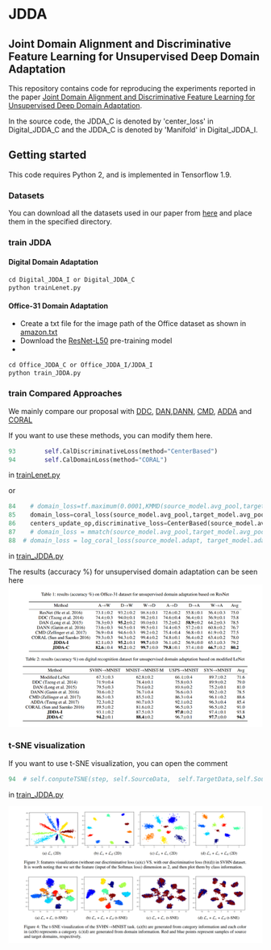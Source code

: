 # JDDA
## Joint Domain Alignment and Discriminative Feature Learning for Unsupervised Deep Domain Adaptation

This repository contains code for reproducing the experiments reported in the paper [Joint Domain Alignment and Discriminative Feature Learning for Unsupervised Deep Domain Adaptation](https://arxiv.org/abs/1808.09347).

In the source code, the JDDA_C is denoted by 'center_loss' in Digital_JDDA_C and the  JDDA_C is denoted by 'Manifold' in Digital_JDDA_I.

## Getting started
This code requires Python 2, and is implemented in Tensorflow 1.9.

### Datasets
You can download all the datasets used in our paper from [here](https://pan.baidu.com/s/1IMUVnpM8Ve6XX37rtv2zJQ) and place them in the specified directory.

### train JDDA
#### Digital Domain Adaptation

```
cd Digital_JDDA_I or Digital_JDDA_C
python trainLenet.py
```
#### Office-31 Domain Adaptation
- Create a txt file for the image path of the Office dataset as shown in [amazon.txt](https://github.com/A-bone1/JDDA/tree/master/Office_JDDA_C/data)
- Download the [ResNet-L50](https://pan.baidu.com/s/1IMUVnpM8Ve6XX37rtv2zJQ) pre-training model
-
```
cd Office_JDDA_C or Office_JDDA_I/JDDA_I
python train_JDDA.py
```

### train Compared Approaches
We mainly compare our proposal with [DDC](https://arxiv.org/abs/1412.3474), [DAN](http://proceedings.mlr.press/v37/long15.pdf),[DANN](http://www.jmlr.org/papers/volume17/15-239/15-239.pdf), [CMD](https://arxiv.org/abs/1702.08811), [ADDA](http://openaccess.thecvf.com/content_cvpr_2017/papers/Tzeng_Adversarial_Discriminative_Domain_CVPR_2017_paper.pdf) and [CORAL](https://arxiv.org/abs/1607.01719)

If you want to use these methods, you can modify them here.
```python
93        self.CalDiscriminativeLoss(method="CenterBased")
94        self.CalDomainLoss(method="CORAL")
```
in [trainLenet.py](https://github.com/A-bone1/JDDA/blob/master/Digital_JDDA_C/trainLenet.py)

or

```python
84    # domain_loss=tf.maximum(0.0001,KMMD(source_model.avg_pool,target_model.avg_pool))
85    domain_loss=coral_loss(source_model.avg_pool,target_model.avg_pool)
86    centers_update_op,discriminative_loss=CenterBased(source_model.avg_pool,y)
87    # domain_loss = mmatch(source_model.avg_pool,target_model.avg_pool, 5)
88  # domain_loss = log_coral_loss(source_model.adapt, target_model.adapt)
```
in [train_JDDA.py](https://github.com/A-bone1/JDDA/blob/master/Office_JDDA_C/JDDA_C/train_JDDA.py)

The results (accuracy %) for unsupervised domain adaptation can be seen here
![image](https://github.com/A-bone1/JDDA/blob/master/img/accuracy.png)

###  t-SNE visualization
If you want to use t-SNE visualization, you can open the comment
```python
94  # self.conputeTSNE(step, self.SourceData,  self.TargetData,self.SourceLabel, self.TargetLabel, sess)
```
in [train_JDDA.py](https://github.com/A-bone1/JDDA/blob/master/Digital_JDDA_I/trainLenet.py)

![image](https://github.com/A-bone1/JDDA/blob/master/img/tsne.png)
